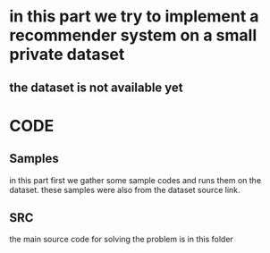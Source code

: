 # in this part we try to implement a recommender system on a small private dataset

## the dataset is not available yet

# CODE

## Samples
in this part first we gather some sample codes and runs them on the dataset. 
these samples were also from the dataset source link.


## SRC 
the main source code for solving the problem is in this folder